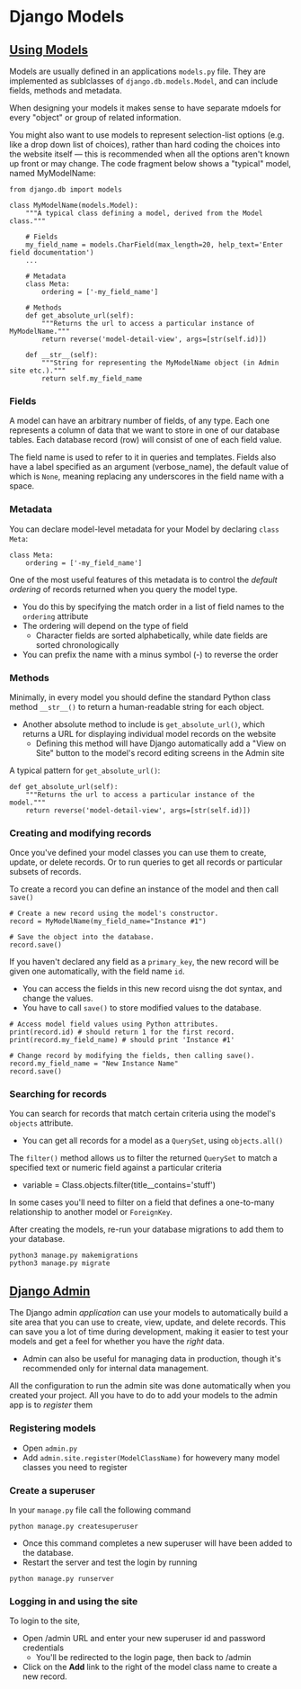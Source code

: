 # Django Models

## [Using Models](https://developer.mozilla.org/en-US/docs/Learn/Server-side/Django/Models)
Models are usually defined in an applications `models.py` file. They are implemented as sublclasses of `django.db.models.Model`, and can include fields, methods and metadata. 

When designing your models it makes sense to have separate mdoels for every "object" or group of related information.

You might also want to use models to represent selection-list options (e.g. like a drop down list of choices), rather than hard coding the choices into the website itself — this is recommended when all the options aren't known up front or may change.
The code fragment below shows a "typical" model, named MyModelName:
```
from django.db import models

class MyModelName(models.Model):
    """A typical class defining a model, derived from the Model class."""

    # Fields
    my_field_name = models.CharField(max_length=20, help_text='Enter field documentation')
    ...

    # Metadata
    class Meta:
        ordering = ['-my_field_name']

    # Methods
    def get_absolute_url(self):
        """Returns the url to access a particular instance of MyModelName."""
        return reverse('model-detail-view', args=[str(self.id)])

    def __str__(self):
        """String for representing the MyModelName object (in Admin site etc.)."""
        return self.my_field_name
```

### Fields
A model can have an arbitrary number of fields, of any type. Each one represents a column of data that we want to store in one of our database tables. Each database record (row) will consist of one of each field value.

The field name is used to refer to it in queries and templates. Fields also have a label specified as an argument (verbose_name), the default value of which is `None`, meaning replacing any underscores in the field name with a space.

### Metadata
You can declare model-level metadata for your Model by declaring `class Meta`:
```
class Meta:
    ordering = ['-my_field_name']
```
One of the most useful features of this metadata is to control the _default ordering_ of records returned when you query the model type. 
- You do this by specifying the match order in a list of field names to the `ordering` attribute
- The ordering will depend on the type of field
  - Character fields are sorted alphabetically, while date fields are sorted chronologically
- You can prefix the name with a minus symbol (-) to reverse the order

### Methods
Minimally, in every model you should define the standard Python class method `__str__()` to return a human-readable string for each object. 
- Another absolute method to include is `get_absolute_url()`, which returns a URL for displaying individual model records on the website
  - Defining this method will have Django automatically add a "View on Site" button to the model's record editing screens in the Admin site

A typical pattern for `get_absolute_url()`:
```
def get_absolute_url(self):
    """Returns the url to access a particular instance of the model."""
    return reverse('model-detail-view', args=[str(self.id)])
```

### Creating and modifying records
Once you've defined your model classes you can use them to create, update, or delete records. Or to run queries to get all records or particular subsets of records.

To create a record you can define an instance of the model and then call `save()`
```
# Create a new record using the model's constructor.
record = MyModelName(my_field_name="Instance #1")

# Save the object into the database.
record.save()
```
If you haven't declared any field as a `primary_key`, the new record will be given one automatically, with the field name `id`.
- You can access the fields in this new record uisng the dot syntax, and change the values. 
- You have to call `save()` to store modified values to the database.
```
# Access model field values using Python attributes.
print(record.id) # should return 1 for the first record.
print(record.my_field_name) # should print 'Instance #1'

# Change record by modifying the fields, then calling save().
record.my_field_name = "New Instance Name"
record.save()
```

### Searching for records
You can search for records that match certain criteria using the model's `objects` attribute.
- You can get all records for a model as a `QuerySet`, using `objects.all()`

The `filter()` method allows us to filter the returned `QuerySet` to match a specified text or numeric field against a particular criteria
- variable = Class.objects.filter(title__contains='stuff')

In some cases you'll need to filter on a field that defines a one-to-many relationship to another model or `ForeignKey`. 

After creating the models, re-run your database migrations to add them to your database.
```
python3 manage.py makemigrations
python3 manage.py migrate
```

## [Django Admin](https://developer.mozilla.org/en-US/docs/Learn/Server-side/Django/Admin_site)
The Django admin _application_ can use your models to automatically build a site area that you can use to create, view, update, and delete records. This can save you a lot of time during development, making it easier to test your models and get a feel for whether you have the _right_ data. 
- Admin can also be useful for managing data in production, though it's recommended only for internal data management.

All the configuration to run the admin site was done automatically when you created your project. All you have to do to add your models to the admin app is to _register_ them

### Registering models
- Open `admin.py`
- Add `admin.site.register(ModelClassName)` for howevery many model classes you need to register

### Create a superuser
In your `manage.py` file call the following command
```
python manage.py createsuperuser
```
- Once this command completes a new superuser will have been added to the database. 
- Restart the server and test the login by running
```
python manage.py runserver
```

### Logging in and using the site
To login to the site,
- Open /admin URL and enter your new superuser id and password credentials
  - You'll be redirected to the login page, then back to /admin
- Click on the **Add** link to the right of the model class name to create a new record.
